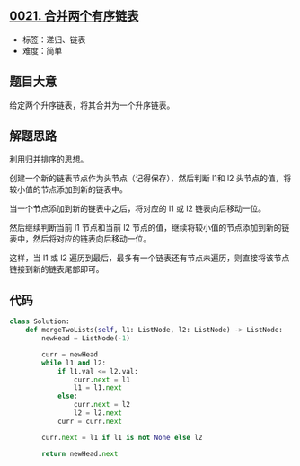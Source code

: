 ## [0021. 合并两个有序链表](https://leetcode-cn.com/problems/merge-two-sorted-lists/)

- 标签：递归、链表
- 难度：简单

## 题目大意

给定两个升序链表，将其合并为一个升序链表。

## 解题思路

利用归并排序的思想。

创建一个新的链表节点作为头节点（记得保存），然后判断 l1和 l2 头节点的值，将较小值的节点添加到新的链表中。

当一个节点添加到新的链表中之后，将对应的 l1 或 l2 链表向后移动一位。

然后继续判断当前 l1 节点和当前 l2 节点的值，继续将较小值的节点添加到新的链表中，然后将对应的链表向后移动一位。

这样，当 l1 或 l2 遍历到最后，最多有一个链表还有节点未遍历，则直接将该节点链接到新的链表尾部即可。

## 代码

```Python
class Solution:
    def mergeTwoLists(self, l1: ListNode, l2: ListNode) -> ListNode:
        newHead = ListNode(-1)

        curr = newHead
        while l1 and l2:
            if l1.val <= l2.val:
                curr.next = l1
                l1 = l1.next
            else:
                curr.next = l2
                l2 = l2.next
            curr = curr.next

        curr.next = l1 if l1 is not None else l2

        return newHead.next
```

